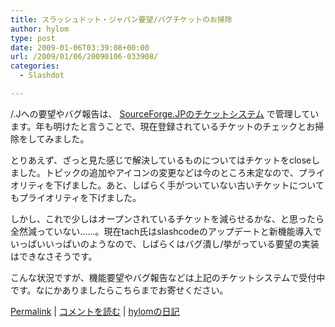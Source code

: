 ```yaml
---
title: スラッシュドット・ジャパン要望/バグチケットのお掃除
author: hylom
type: post
date: 2009-01-06T03:39:08+00:00
url: /2009/01/06/20090106-033908/
categories:
  - Slashdot

---
```

/.Jへの要望やバグ報告は、   [SourceForge.JPのチケットシステム][1] で管理しています。年も明けたと言うことで、現在登録されているチケットのチェックとお掃除をしてみました。

とりあえず、ざっと見た感じで解決しているものについてはチケットをcloseしました。トピックの追加やアイコンの変更などは今のところ未定なので、プライオリティを下げました。あと、しばらく手がついていない古いチケットについてもプライオリティを下げました。

しかし、これで少しはオープンされているチケットを減らせるかな、と思ったら全然減っていない……。現在tach氏はslashcodeのアップデートと新機能導入でいっぱいいっぱいのようなので、しばらくはバグ潰し/挙がっている要望の実装はできなさそうです。

こんな状況ですが、機能要望やバグ報告などは上記のチケットシステムで受付中です。なにかありましたらこちらまでお寄せください。

  [Permalink][2] |   [コメントを読む][3] |   [hylomの日記][4]

 [1]: http://sourceforge.jp/projects/slashdotjp/ticket/
 [2]: http://slashdot.jp/~hylom/journal/463449
 [3]: http://slashdot.jp/~hylom/journal/463449#acomments
 [4]: http://slashdot.jp/~hylom/journal/
